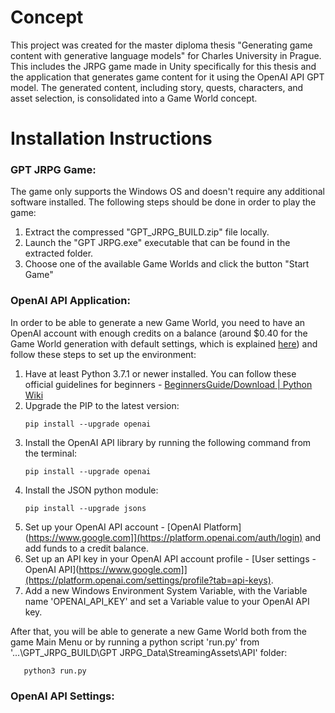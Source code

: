 # Concept

This project was created for the master diploma thesis "Generating game content with generative language models" for Charles University in Prague. 
This includes the JRPG game made in Unity specifically for this thesis and the application that generates game content for it using the OpenAI API GPT model. 
The generated content, including story, quests, characters, and asset selection, is consolidated into a Game World concept.

# Installation Instructions

### GPT JRPG Game:

The game only supports the Windows OS and doesn't require any additional software installed. The following steps should be done in order to play the game:

1. Extract the compressed "GPT_JRPG_BUILD.zip" file locally.
2. Launch the "GPT JRPG.exe" executable that can be found in the extracted folder.
3. Choose one of the available Game Worlds and click the button "Start Game"

### OpenAI API Application:

In order to be able to generate a new Game World, you need to have an OpenAI account with enough credits on a balance (around $0.40 for the Game World generation with default settings, which is explained [here](#openai-api-settings)) and follow these steps to set up the environment:

1. Have at least Python 3.7.1 or newer installed. You can follow these official guidelines for beginners - [BeginnersGuide/Download | Python Wiki](https://wiki.python.org/moin/BeginnersGuide/Download)
2. Upgrade the PIP to the latest version:
   ```
   pip install --upgrade openai
   ```
3. Install the OpenAI API library by running the following command from the terminal:
   ```
   pip install --upgrade openai
   ```
4. Install the JSON python module:
   ```
   pip install --upgrade jsons
   ```
5. Set up your OpenAI API account - [OpenAI Platform](https://www.google.com]](https://platform.openai.com/auth/login) and add funds to a credit balance.
6. Set up an API key in your OpenAI API account profile - [User settings - OpenAI API](https://www.google.com]](https://platform.openai.com/settings/profile?tab=api-keys).
7. Add a new Windows Environment System Variable, with the Variable name 'OPENAI_API_KEY' and set a Variable value to your OpenAI API key.

After that, you will be able to generate a new Game World both from the game Main Menu or by running a python script 'run.py' from '...\GPT_JRPG_BUILD\GPT JRPG_Data\StreamingAssets\API' folder:
```
   python3 run.py
```
### OpenAI API Settings:
